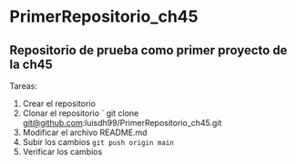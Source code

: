 # PrimerRepositorio_ch45
## Repositorio de prueba como primer proyecto de la ch45

Tareas:
1. Crear el repositorio
2. Clonar el repositorio
` git clone git@github.com:luisdh99/PrimerRepositorio_ch45.git
3. Modificar el archivo README.md
4. Subir los cambios
` git push origin main `
5. Verificar los cambios 